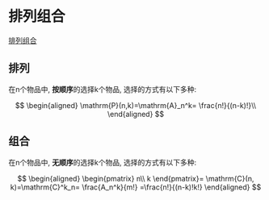 # 排列组合

[排列组合](https://oi-wiki.org/math/combinatorics/combination/)

## 排列

在n个物品中, **按顺序**的选择k个物品, 选择的方式有以下多种:

$$
\begin{aligned}
	\mathrm{P}(n,k)=\mathrm{A}_n^k= \frac{n!}{(n-k)!}\\
\end{aligned}
$$

## 组合

在n个物品中, **无顺序**的选择k个物品, 选择的方式有以下多种:

$$
\begin{aligned}
	\begin{pmatrix}
	n\\
	k
	\end{pmatrix}=
	\mathrm{C}(n, k)=\mathrm{C}^k_n= \frac{A_n^k}{m!} =\frac{n!}{(n-k)!k!}
\end{aligned}
$$

